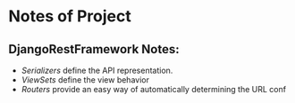# Notes of Project

## DjangoRestFramework Notes:

- _Serializers_ define the API representation.
- _ViewSets_ define the view behavior
- _Routers_ provide an easy way of automatically determining the URL conf
